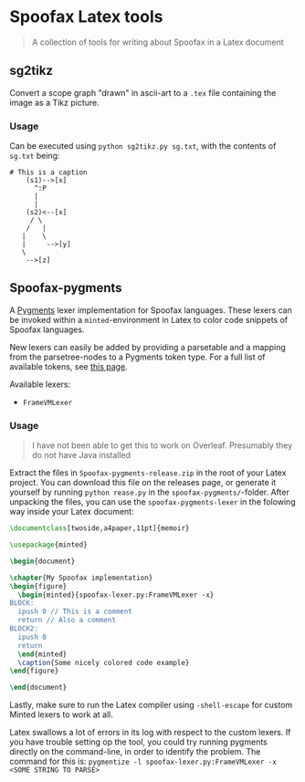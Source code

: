 # Spoofax Latex tools
> A collection of tools for writing about Spoofax in a Latex document


## sg2tikz
Convert a scope graph "drawn" in ascii-art to a `.tex` file containing the image as a Tikz picture.

### Usage
Can be executed using `python sg2tikz.py sg.txt`, with the contents of `sg.txt` being:

```
# This is a caption
    (s1)-->[x]
      ^:P
      |
      |
    (s2)<--[x]
     / \
    /   |
   |    \
   |     -->[y]
   \
    -->[z]
```


## Spoofax-pygments
A [Pygments](http://pygments.org/) lexer implementation for Spoofax languages.
These lexers can be invoked within a `minted`-environment in Latex to color code snippets of Spoofax languages.

New lexers can easily be added by providing a parsetable and a mapping from the parsetree-nodes to a Pygments token type.
For a full list of available tokens, see [this page](http://pygments.org/docs/tokens/#keyword-tokens).


Available lexers:
- `FrameVMLexer`

### Usage
> I have not been able to get this to work on Overleaf. Presumably they do not have Java installed

Extract the files in `Spoofax-pygments-release.zip` in the root of your Latex project.
You can download this file on the releases page, or generate it yourself by running `python rease.py` in the `spoofax-pygments/`-folder.
After unpacking the files, you can use the `spoofax-pygments-lexer` in the folowing way inside your Latex document:
```Latex
\documentclass[twoside,a4paper,11pt]{memoir}

\usepackage{minted}

\begin{document}

\chapter{My Spoofax implementation}
\begin{figure}
  \begin{minted}{spoofax-lexer.py:FrameVMLexer -x}
BLOCK:
  ipush 0 // This is a comment
  return // Also a comment
BLOCK2:
  ipush 0
  return
  \end{minted}
  \caption{Some nicely colored code example}
\end{figure}

\end{document}

```
Lastly, make sure to run the Latex compiler using `-shell-escape` for custom Minted lexers to work at all.

Latex swallows a lot of errors in its log with respect to the custom lexers. If you have trouble setting op the tool, you could try running pygments directly on the command-line, in order to identify the problem. The command for this is: `pygmentize -l spoofax-lexer.py:FrameVMLexer -x <SOME STRING TO PARSE>`
